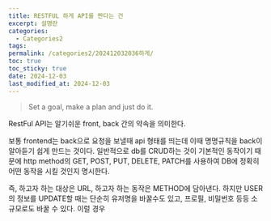 ```yaml
---
title: RESTFUL 하게 API를 짠다는 건
excerpt: 설명란
categories:
  - Categories2
tags: 
permalink: /categories2/202412032036하게/
toc: true
toc_sticky: true
date: 2024-12-03
last_modified_at: 2024-12-03
---
```

> Set a goal, make a plan and just do it.

RestFul API는 알기쉬운 front, back 간의 약속을 의미한다.

보통 frontend는 back으로 요청을 보낼때 api 형태를 띄는데 이때 명명규칙을 back이 알아듣기 쉽게 만드는 것이다.
일반적으로 db를 CRUD하는 것이 기본적인 동작이기 때문에 http method의 GET, POST, PUT, DELETE, PATCH를 사용하여 DB에 정확히 어떤 동작을 시킬 것인지 명시한다.

즉, 하고자 하는 대상은 URL, 하고자 하는 동작은 METHOD에 담아낸다. 하지만 USER의 정보를 UPDATE할 때는 단순히 유저명을 바꿀수도 있고, 프로필, 비밀번호 등등 소규모로도 바꿀 수 있다. 이럴 경우 